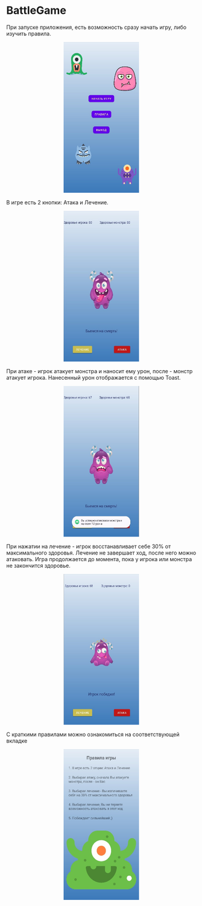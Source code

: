 # BattleGame
При запуске приложения, есть возможность сразу начать игру, либо изучить правила.
<p align="center">
<img src="img/battleGameMainMenu.jpg" width="200" height="400" />
</p>
В игре есть 2 кнопки: Атака и Лечение.
<p align="center">
<img src="img/battleGameGameActivity.jpg" width="200" height="400" />
</p>
При атаке - игрок атакует монстра и наносит ему урон, после - монстр атакует игрока. Нанесенный урон отображается с помощью Toast.
<p align="center">
<img src="img/battleGameGameActivityHitMonsterToast.jpg" width="200" height="400" />
</p>
При нажатии на лечение - игрок восстанавливает себе 30% от максимального здоровья. Лечение не завершает ход, после него можно атаковать.
Игра продолжается до момента, пока у игрока или монстра не закончится здоровье.
<p align="center">
<img src="img/battleGameMonsterLose.jpg" width="200" height="400" />
</p>
С краткими правилами можно ознакомиться на соответствующей вкладке
<p align="center">
<img src="img/battleGameRules.jpg" width="200" height="400" />
</p>
